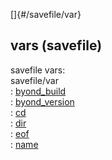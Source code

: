 []{#/savefile/var}    
## vars (savefile)    
savefile vars:    
savefile/var    
:   [byond_build](ref/savefile/var/byond_build)    
:   [byond_version](ref/savefile/var/byond_version)    
:   [cd](ref/savefile/var/cd)    
:   [dir](ref/savefile/var/dir)    
:   [eof](ref/savefile/var/eof)    
:   [name](ref/savefile/var/name)  